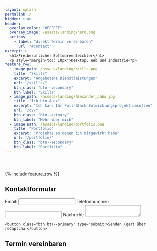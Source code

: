 ```yaml
---
layout: splash
permalink: /
hidden: true
header:
  overlay_color: "#FFFFFF"
  overlay_image: /assets/landing/hero.png
  actions:
    - label: "direkt Termin vereinbaren"
      url: "#contact"
excerpt: >
  <h1>Freiberuflicher Softwareentwickler</h1>
  <p style="margin-top: 10px">Desktop, Web und Industrie</p>
feature_row:
  - image_path: /assets/landing/skills.png
    title: "Skills"
    excerpt: "Angebotene Dienstleistungen"
    url: "/skills/"
    btn_class: "btn--secondary"
    btn_label: "Skills"
  - image_path: /assets/landing/Alexander_Jahn.jpg
    title: "Ich bin Alex"
    excerpt: "Ich kann Ihr Full-Stack Entwicklungsprojekt umsetzen"
    url: "/cv/"
    btn_class: "btn--primary"
    btn_label: "Mehr über mich"
  - image_path: /assets/landing/portfolio.png
    title: "Portfolio"
    excerpt: "Projekte an denen ich mitgewirkt habe"
    url: "/portfolio/"
    btn_class: "btn--secondary"
    btn_label: "Portfolio"
---
```


<header>
  <link rel="stylesheet" href="../assets/css/landing.css" />
  <link rel="stylesheet" href="../assets/css/navbar.css" />
  <script>
    window.addEventListener('load', (event) => {
      console.log('page is fully loaded');
      var element = document.querySelector('.site-logo');
      element.classList.add("darkreader");
      element = document.querySelector('.site-logo img');
      element.classList.add("darkreader");
    });
  </script>
</header>
{% include feature_row %}

<div class="container">
  <h2 id="contact">Kontaktformular</h2>
  <form action="https://formspree.io/f/xnqlggyl" method="POST">
    <label>
      Email:
      <input type="email" name="_replyto" />
    </label>
    <label>
      Telefonnummer:
      <input type="text" name="telehone" />
    </label>
    <label>
      Nachricht:
      <textarea name="message"></textarea>
    </label>

    <button class="btn btn--primary" type="submit">Senden (geht über reCaptcha)</button>

  </form>
</div>
<div class="container">
  <h2 id="contact">Termin vereinbaren</h2>
  <div class="calendly-inline-widget" data-url="https://calendly.com/jahn-alexander/15min" style="width:100%;height:700px;"></div>
  <script type="text/javascript" src="https://assets.calendly.com/assets/external/widget.js" async></script>
</div>
